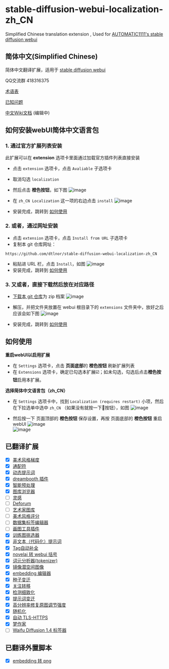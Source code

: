 # stable-diffusion-webui-localization-zh_CN
Simplified Chinese translation extension , Used for [AUTOMATIC1111's stable diffusion webui](https://github.com/AUTOMATIC1111/stable-diffusion-webui)

## 简体中文(Simplified Chinese)
简体中文翻译扩展，适用于 [stable diffusion webui](https://github.com/AUTOMATIC1111/stable-diffusion-webui)

QQ交流群 418316375

[术语表](Terminology.md)

[已知问题](Known-Bug.md)

[中文Wiki文档](https://github.com/dtlnor/stable-diffusion-webui-localization-zh_CN/wiki) (编辑中)

## 如何安装webUI简体中文语言包
### 1. 通过官方扩展列表安装
此扩展可以在 **extension** 选项卡里面通过加载官方插件列表直接安装
- 点击 `extension` 选项卡，点击 `Avaliable` 子选项卡
- 取消勾选 `localization`
- 然后点击 **橙色按钮**，如下图
![image](https://user-images.githubusercontent.com/60730393/202897956-484e2aaa-89db-4612-8e69-8d76458e23d0.png)  

- 在 `zh_CN Localization` 这一项的右边点击 `install`
![image](https://user-images.githubusercontent.com/60730393/202897890-cd502e8d-dee0-48f8-835a-c3446cfb526c.png)
- 安装完成，跳转到 [如何使用](#如何使用)

### 2. 或者，通过网址安装
- 点击 `extension` 选项卡，点击 `Install from URL` 子选项卡
- 复制本 git 仓库网址：
```
https://github.com/dtlnor/stable-diffusion-webui-localization-zh_CN
```
- 粘贴进 URL 栏，点击 `Install`，如图
![image](https://user-images.githubusercontent.com/60730393/202898107-e207d645-e446-456c-8a5b-6dd400eba480.png)  
- 安装完成，跳转到 [如何使用](#如何使用)

### 3. 又或者，直接下载然后放在对应路径
- [下载本 git 仓库](https://codeload.github.com/dtlnor/stable-diffusion-webui-localization-zh_CN/zip/refs/heads/main)为 zip 档案
![image](https://user-images.githubusercontent.com/60730393/202898203-8f4265ff-efc1-4cb4-887a-86af291c000e.png)  

- 解压，并把文件夹放置在 webui 根目录下的 `extensions` 文件夹中，放好之后应该会如下图
![image](https://user-images.githubusercontent.com/60730393/202898631-e4f6b3e2-b1d2-4258-b003-3142597fff3b.png)  
- 安装完成，跳转到 [如何使用](#如何使用)

## 如何使用
**重启webUI以启用扩展**
- 在 `Settings` 选项卡，点击 **页面底部**的 **橙色按钮** 刷新扩展列表
- 在 `Extensions` 选项卡，确定已勾选本扩展☑️；如未勾选，勾选后点击**橙色按钮**启用本扩展。  

**选择简体中文语言包（zh_CN）**
- 在 `Settings` 选项卡中，找到 `Localization (requires restart)` 小项，然后在下拉选单中选中 `zh_CN` （如果没有就按一下🔄按钮），如图
![image](https://user-images.githubusercontent.com/60730393/202900620-263cbdd3-0559-4b08-acd6-29570add8a3f.png)
  
- 然后按一下 页面顶部的  **橙色按钮** 保存设置，再按 页面底部的 **橙色按钮** 重启webUI
![image](https://user-images.githubusercontent.com/60730393/202901412-26765c04-e69c-4beb-a56b-9e310ed273ca.png)  
![image](https://user-images.githubusercontent.com/60730393/202901401-de7d34e9-67c6-4f39-8f5f-b0c0c7a58b54.png)

## 已翻译扩展
- [x] [美术风格梯度](https://github.com/AUTOMATIC1111/stable-diffusion-webui-aesthetic-gradients)  
- [x] [通配符](https://github.com/AUTOMATIC1111/stable-diffusion-webui-wildcards)  
- [x] [动态提示词](https://github.com/adieyal/sd-dynamic-prompts)  
- [x] [dreambooth 插件](https://github.com/d8ahazard/sd_dreambooth_extension)  
- [x] [智能预处理](https://github.com/d8ahazard/sd_smartprocess)  
- [x] [图库浏览器](https://github.com/yfszzx/stable-diffusion-webui-images-browser)  
- [ ] [灵感](https://github.com/yfszzx/stable-diffusion-webui-inspiration)  
- [ ] [Deforum](https://github.com/deforum-art/deforum-for-automatic1111-webui)  
- [ ] [艺术家图库](https://github.com/camenduru/stable-diffusion-webui-artists-to-study)  
- [ ] [美术风格评分](https://github.com/tsngo/stable-diffusion-webui-aesthetic-image-scorer)  
- [ ] [数据集标签编辑器](https://github.com/toshiaki1729/stable-diffusion-webui-dataset-tag-editor)  
- [ ] [画图工具插件](https://github.com/Interpause/auto-sd-paint-ext)  
- [x] [训练图挑选器](https://github.com/Maurdekye/training-picker)  
- [x] [非文本（代码化）提示词](https://github.com/ThereforeGames/unprompted)  
- [x] [Tag自动补全](https://github.com/DominikDoom/a1111-sd-webui-tagcomplete)  
- [x] [novelai 转 webui 括号](https://github.com/animerl/novelai-2-local-prompt)  
- [x] [词元分析器(tokenizer)](https://github.com/AUTOMATIC1111/stable-diffusion-webui-tokenizer)  
- [x] [镜像潜空间图像](https://github.com/dfaker/SD-latent-mirroring)  
- [x] [embedding 编辑器](https://github.com/CodeExplode/stable-diffusion-webui-embedding-editor)  
- [x] [种子变迁](https://github.com/yownas/seed_travel)  
- [x] [关注转移](https://github.com/yownas/shift-attention)  
- [x] [检测细致化](https://github.com/dustysys/ddetailer.git)  
- [x] [提示词变迁](https://github.com/Kahsolt/stable-diffusion-webui-prompt-travel)  
- [x] [高分辨率修复原图调节强度](	https://github.com/dtlnor/stable-diffusion-webui-conditioning-highres-fix.git)  
- [x] [随机化](https://github.com/stysmmaker/stable-diffusion-webui-randomize.git)  
- [x] [自动 TLS-HTTPS](https://github.com/papuSpartan/stable-diffusion-webui-auto-tls-https.git)  
- [x] [梦作家](https://github.com/7eu7d7/DreamArtist-sd-webui-extension.git)  
- [ ] [Waifu Diffusion 1.4 标签器](https://github.com/toriato/stable-diffusion-webui-wd14-tagger.git)  

## 已翻译外置脚本
- [x] [embedding 转 png](https://github.com/dfaker/embedding-to-png-script)  
